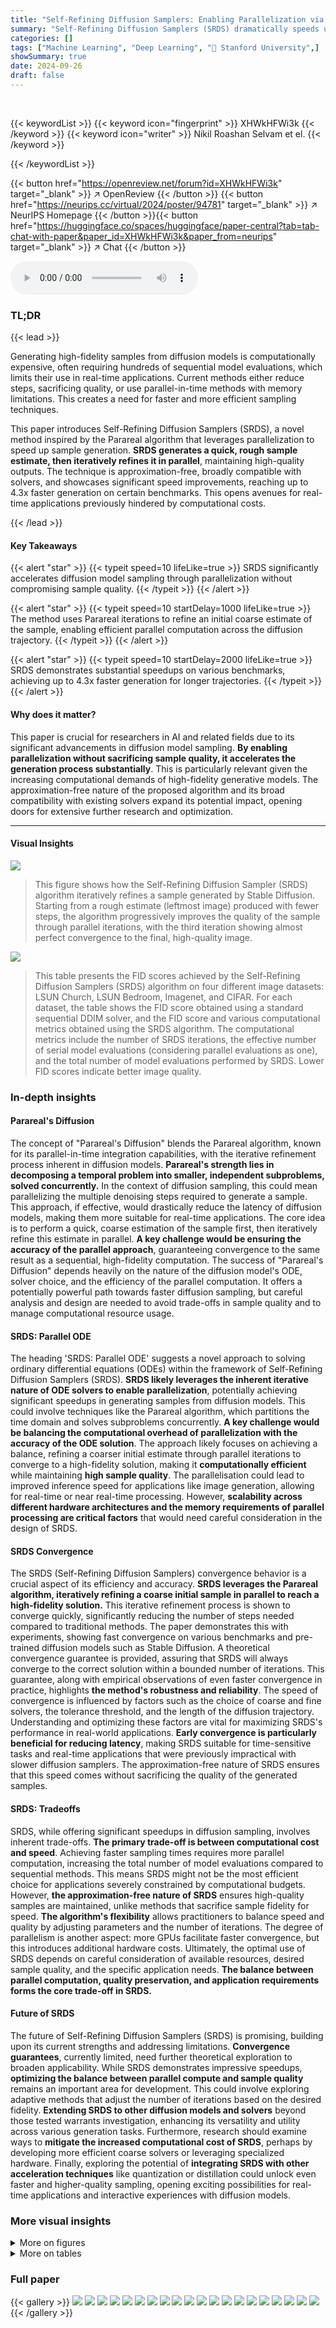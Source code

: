```yaml
---
title: "Self-Refining Diffusion Samplers: Enabling Parallelization via Parareal Iterations"
summary: "Self-Refining Diffusion Samplers (SRDS) dramatically speeds up diffusion model sampling by leveraging Parareal iterations for parallel-in-time computation, maintaining high-quality outputs."
categories: []
tags: ["Machine Learning", "Deep Learning", "🏢 Stanford University",]
showSummary: true
date: 2024-09-26
draft: false
---
```


<br>

{{< keywordList >}}
{{< keyword icon="fingerprint" >}} XHWkHFWi3k {{< /keyword >}}
{{< keyword icon="writer" >}} Nikil Roashan Selvam et el. {{< /keyword >}}
 
{{< /keywordList >}}

{{< button href="https://openreview.net/forum?id=XHWkHFWi3k" target="_blank" >}}
↗ OpenReview
{{< /button >}}
{{< button href="https://neurips.cc/virtual/2024/poster/94781" target="_blank" >}}
↗ NeurIPS Homepage
{{< /button >}}{{< button href="https://huggingface.co/spaces/huggingface/paper-central?tab=tab-chat-with-paper&paper_id=XHWkHFWi3k&paper_from=neurips" target="_blank" >}}
↗ Chat
{{< /button >}}



<audio controls>
    <source src="https://ai-paper-reviewer.com/XHWkHFWi3k/podcast.wav" type="audio/wav">
    Your browser does not support the audio element.
</audio>


### TL;DR


{{< lead >}}

Generating high-fidelity samples from diffusion models is computationally expensive, often requiring hundreds of sequential model evaluations, which limits their use in real-time applications.  Current methods either reduce steps, sacrificing quality, or use parallel-in-time methods with memory limitations. This creates a need for faster and more efficient sampling techniques.

This paper introduces Self-Refining Diffusion Samplers (SRDS), a novel method inspired by the Parareal algorithm that leverages parallelization to speed up sample generation. **SRDS generates a quick, rough sample estimate, then iteratively refines it in parallel**, maintaining high-quality outputs. The technique is approximation-free, broadly compatible with solvers, and showcases significant speed improvements, reaching up to 4.3x faster generation on certain benchmarks. This opens avenues for real-time applications previously hindered by computational costs.

{{< /lead >}}


#### Key Takeaways

{{< alert "star" >}}
{{< typeit speed=10 lifeLike=true >}} SRDS significantly accelerates diffusion model sampling through parallelization without compromising sample quality. {{< /typeit >}}
{{< /alert >}}

{{< alert "star" >}}
{{< typeit speed=10 startDelay=1000 lifeLike=true >}} The method uses Parareal iterations to refine an initial coarse estimate of the sample, enabling efficient parallel computation across the diffusion trajectory. {{< /typeit >}}
{{< /alert >}}

{{< alert "star" >}}
{{< typeit speed=10 startDelay=2000 lifeLike=true >}} SRDS demonstrates substantial speedups on various benchmarks, achieving up to 4.3x faster generation for longer trajectories. {{< /typeit >}}
{{< /alert >}}

#### Why does it matter?
This paper is crucial for researchers in AI and related fields due to its significant advancements in diffusion model sampling.  **By enabling parallelization without sacrificing sample quality, it accelerates the generation process substantially**. This is particularly relevant given the increasing computational demands of high-fidelity generative models. The approximation-free nature of the proposed algorithm and its broad compatibility with existing solvers expand its potential impact, opening doors for extensive further research and optimization.

------
#### Visual Insights



![](https://ai-paper-reviewer.com/XHWkHFWi3k/figures_1_1.jpg)

> This figure shows how the Self-Refining Diffusion Sampler (SRDS) algorithm iteratively refines a sample generated by Stable Diffusion. Starting from a rough estimate (leftmost image) produced with fewer steps, the algorithm progressively improves the quality of the sample through parallel iterations, with the third iteration showing almost perfect convergence to the final, high-quality image.





![](https://ai-paper-reviewer.com/XHWkHFWi3k/tables_7_1.jpg)

> This table presents the FID scores achieved by the Self-Refining Diffusion Samplers (SRDS) algorithm on four different image datasets: LSUN Church, LSUN Bedroom, Imagenet, and CIFAR.  For each dataset, the table shows the FID score obtained using a standard sequential DDIM solver, and the FID score and various computational metrics obtained using the SRDS algorithm. The computational metrics include the number of SRDS iterations, the effective number of serial model evaluations (considering parallel evaluations as one), and the total number of model evaluations performed by SRDS.  Lower FID scores indicate better image quality.





### In-depth insights


#### Parareal's Diffusion
The concept of "Parareal's Diffusion" blends the Parareal algorithm, known for its parallel-in-time integration capabilities, with the iterative refinement process inherent in diffusion models.  **Parareal's strength lies in decomposing a temporal problem into smaller, independent subproblems, solved concurrently.** In the context of diffusion sampling, this could mean parallelizing the multiple denoising steps required to generate a sample. This approach, if effective, would drastically reduce the latency of diffusion models, making them more suitable for real-time applications. The core idea is to perform a quick, coarse estimation of the sample first, then iteratively refine this estimate in parallel. **A key challenge would be ensuring the accuracy of the parallel approach**, guaranteeing convergence to the same result as a sequential, high-fidelity computation.  The success of "Parareal's Diffusion" depends heavily on the nature of the diffusion model's ODE, solver choice, and the efficiency of the parallel computation. It offers a potentially powerful path towards faster diffusion sampling, but careful analysis and design are needed to avoid trade-offs in sample quality and to manage computational resource usage.

#### SRDS: Parallel ODE
The heading 'SRDS: Parallel ODE' suggests a novel approach to solving ordinary differential equations (ODEs) within the framework of Self-Refining Diffusion Samplers (SRDS).  **SRDS likely leverages the inherent iterative nature of ODE solvers to enable parallelization**, potentially achieving significant speedups in generating samples from diffusion models.  This could involve techniques like the Parareal algorithm, which partitions the time domain and solves subproblems concurrently.  **A key challenge would be balancing the computational overhead of parallelization with the accuracy of the ODE solution**. The approach likely focuses on achieving a balance, refining a coarser initial estimate through parallel iterations to converge to a high-fidelity solution, making it **computationally efficient** while maintaining **high sample quality**.  The parallelisation could lead to improved inference speed for applications like image generation, allowing for real-time or near real-time processing.  However, **scalability across different hardware architectures and the memory requirements of parallel processing are critical factors** that would need careful consideration in the design of SRDS.

#### SRDS Convergence
The SRDS (Self-Refining Diffusion Samplers) convergence behavior is a crucial aspect of its efficiency and accuracy.  **SRDS leverages the Parareal algorithm, iteratively refining a coarse initial sample in parallel to reach a high-fidelity solution.** This iterative refinement process is shown to converge quickly, significantly reducing the number of steps needed compared to traditional methods. The paper demonstrates this with experiments, showing fast convergence on various benchmarks and pre-trained diffusion models such as Stable Diffusion.  A theoretical convergence guarantee is provided, assuring that SRDS will always converge to the correct solution within a bounded number of iterations.  This guarantee, along with empirical observations of even faster convergence in practice, highlights **the method's robustness and reliability**. The speed of convergence is influenced by factors such as the choice of coarse and fine solvers, the tolerance threshold, and the length of the diffusion trajectory. Understanding and optimizing these factors are vital for maximizing SRDS's performance in real-world applications.  **Early convergence is particularly beneficial for reducing latency**, making SRDS suitable for time-sensitive tasks and real-time applications that were previously impractical with slower diffusion samplers.  The approximation-free nature of SRDS ensures that this speed comes without sacrificing the quality of the generated samples.

#### SRDS: Tradeoffs
SRDS, while offering significant speedups in diffusion sampling, involves inherent trade-offs.  **The primary trade-off is between computational cost and speed**. Achieving faster sampling times requires more parallel computation, increasing the total number of model evaluations compared to sequential methods.  This means SRDS might not be the most efficient choice for applications severely constrained by computational budgets.  However, **the approximation-free nature of SRDS** ensures high-quality samples are maintained, unlike methods that sacrifice sample fidelity for speed.  **The algorithm's flexibility** allows practitioners to balance speed and quality by adjusting parameters and the number of iterations.  The degree of parallelism is another aspect:  more GPUs facilitate faster convergence, but this introduces additional hardware costs. Ultimately, the optimal use of SRDS depends on careful consideration of available resources, desired sample quality, and the specific application needs.  **The balance between parallel computation, quality preservation, and application requirements forms the core trade-off in SRDS.**

#### Future of SRDS
The future of Self-Refining Diffusion Samplers (SRDS) is promising, building upon its current strengths and addressing limitations.  **Convergence guarantees**, currently limited, need further theoretical exploration to broaden applicability.  While SRDS demonstrates impressive speedups, **optimizing the balance between parallel compute and sample quality** remains an important area for development. This could involve exploring adaptive methods that adjust the number of iterations based on the desired fidelity.  **Extending SRDS to other diffusion models and solvers** beyond those tested warrants investigation, enhancing its versatility and utility across various generation tasks.  Furthermore, research should examine ways to **mitigate the increased computational cost of SRDS**, perhaps by developing more efficient coarse solvers or leveraging specialized hardware.  Finally, exploring the potential of **integrating SRDS with other acceleration techniques** like quantization or distillation could unlock even faster and higher-quality sampling, opening exciting possibilities for real-time applications and interactive experiences with diffusion models.


### More visual insights

<details>
<summary>More on figures
</summary>


![](https://ai-paper-reviewer.com/XHWkHFWi3k/figures_3_1.jpg)

> This figure illustrates the first iteration of the Parareal algorithm, a parallel-in-time integration method.  The black curve shows the exact solution obtained using a computationally expensive 'fine' solver. The orange curve is a rough initial estimate of the solution from a fast 'coarse' solver. The algorithm then refines this estimate in parallel using the fine solver on subintervals and updates using a predictor-corrector mechanism. The magenta dots show the improved solution after the first iteration. The process is repeated until convergence to the exact solution.


![](https://ai-paper-reviewer.com/XHWkHFWi3k/figures_5_1.jpg)

> This figure illustrates the computational difference between sequential sampling and the proposed SRDS algorithm.  Sequential sampling (a) shows a linear chain of computations, where each step depends on the previous one.  In contrast, SRDS (b) employs a parallel-in-time approach.  It starts with a coarse estimation of the entire trajectory (yellow nodes), which is then refined iteratively using parallel fine solves (red arrows) in blocks.  The fine solves within a block are independent of each other, thus allowing parallelization. Blue arrows represent coarse solves, which update the overall trajectory after each parallel fine solve iteration.  The dotted red line in (b) indicates convergence where additional iterations would not significantly change the result.


![](https://ai-paper-reviewer.com/XHWkHFWi3k/figures_6_1.jpg)

> This figure illustrates how pipelining in SRDS leads to a 2x speedup.  The top shows the non-pipelined version, where each iteration of the algorithm completes before the next begins. The bottom shows the pipelined version. The fine solves (red arrows) in each time interval can start as soon as the previous interval's results are available, enabling parallel computation of the fine solvers which drastically reduces latency. The blue arrows represent the 1-step coarse solves. This pipelining results in a significant speedup over the non-pipelined version.


![](https://ai-paper-reviewer.com/XHWkHFWi3k/figures_8_1.jpg)

> This figure shows the convergence of the Self-Refining Diffusion Sampler (SRDS) algorithm for different trajectory lengths (25 and 100). The y-axis represents the CLIP score, a metric for image quality, and the x-axis shows the number of SRDS iterations.  The figure demonstrates that even with a limited number of iterations, SRDS can achieve similar image quality to a full sequential sampling process. Notably, longer trajectories seem to converge faster, highlighting the benefit of parallelism in SRDS.


![](https://ai-paper-reviewer.com/XHWkHFWi3k/figures_9_1.jpg)

> This figure demonstrates the results of using the Self-Refining Diffusion Sampler (SRDS) algorithm on Stable Diffusion v2.  The top row shows images generated by SRDS after only a few iterations, while the bottom row shows the corresponding images generated by a standard, sequential approach. The near-identical quality of the images in both rows highlights that SRDS achieves the same level of accuracy as the sequential method, but much faster, due to its parallelization capabilities.


![](https://ai-paper-reviewer.com/XHWkHFWi3k/figures_16_1.jpg)

> The figure shows how the FID score of generated samples changes as the number of SRDS iterations increases.  It demonstrates the rapid convergence of the FID score towards the value obtained by a sequential sampling method within a small number of SRDS iterations. This illustrates the algorithm's efficiency in achieving high-quality sample generation with fewer steps.


![](https://ai-paper-reviewer.com/XHWkHFWi3k/figures_17_1.jpg)

> This figure shows sample generations from Stable Diffusion v2 using both the standard method and the SRDS method.  The top row displays images generated by SRDS, showing how a relatively quick, rough estimate is iteratively refined to match the quality of the bottom row, which shows images generated using the standard, slower method. The close similarity highlights SRDS's ability to achieve high-quality results efficiently.


![](https://ai-paper-reviewer.com/XHWkHFWi3k/figures_17_2.jpg)

> This figure shows the iterative refinement process of the Self-Refining Diffusion Samplers (SRDS) algorithm. Starting from a coarse estimate of the sample (leftmost image), the algorithm iteratively refines the sample through parallel iterations, quickly converging to a high-fidelity sample (rightmost image) that is nearly identical to the final output after just three iterations. This demonstrates the efficiency and effectiveness of the SRDS algorithm in accelerating the sampling process.


![](https://ai-paper-reviewer.com/XHWkHFWi3k/figures_17_3.jpg)

> This figure shows sample generations from Stable Diffusion v2 using different prompts from the Drawbench dataset.  The top row shows the results obtained using the Self-Refining Diffusion Sampler (SRDS) algorithm, and the bottom row displays the results of the serial trajectory (traditional method). The image pairs demonstrate that SRDS produces samples of comparable quality to the traditional approach, but using a significantly faster method. This highlights the algorithm's efficiency and approximation-free nature.


</details>




<details>
<summary>More on tables
</summary>


![](https://ai-paper-reviewer.com/XHWkHFWi3k/tables_7_2.jpg)
> This table presents the results of experiments comparing the performance of the Self-Refining Diffusion Samplers (SRDS) algorithm against a standard Stable Diffusion model (DDIM) using the CLIP score as the evaluation metric. The experiments were performed on the COCO2017 captions dataset with classifier guidance (w=7.5) and evaluated using ViT-g-14. The table shows the number of model evaluations, the CLIP score, and the time per sample for both the standard DDIM approach and SRDS with varying numbers of iterations.  Importantly, it highlights the speedup achieved by SRDS due to its early convergence, even without pipeline parallelism.

![](https://ai-paper-reviewer.com/XHWkHFWi3k/tables_8_1.jpg)
> This table compares the performance of three different sampling methods: a sequential DDIM solver, the proposed SRDS method, and a pipelined version of SRDS.  The table shows the number of model evaluations performed for each method across three different numbers of denoising steps (25, 196, and 961). The 'Eff. Serial Evals' column indicates the effective number of serial model evaluations required for each method, taking into account the parallelization offered by SRDS.  The 'Time Per Sample' column shows the time (in seconds) taken to generate a single sample using each method. The table highlights that the pipelined version of SRDS offers further improvements in speed over the standard SRDS method, particularly for longer sequences (961 denoising steps).

![](https://ai-paper-reviewer.com/XHWkHFWi3k/tables_8_2.jpg)
> This table compares the wall-clock speedups achieved by the pipelined version of the Self-Refining Diffusion Sampler (SRDS) and ParaDiGMs, relative to serial Stable Diffusion image generation.  The comparison is done across three different numbers of denoising steps (961, 196, and 25) and three different convergence thresholds for ParaDiGMs (1e-3, 1e-2, and 1e-1).  The results show that SRDS consistently outperforms ParaDiGMs in terms of speedup, especially when fewer denoising steps are used.

![](https://ai-paper-reviewer.com/XHWkHFWi3k/tables_14_1.jpg)
> This table compares the performance of SRDS using different sampling algorithms (DDPM, DPM Solver, DDIM) with different numbers of denoising steps (196 and 25).  It shows the effective serial evaluations, time per sample, and speedup achieved by SRDS compared to sequential sampling for each combination of solver and number of steps. The results demonstrate SRDS's ability to significantly accelerate sampling across various methods while maintaining sample quality.

![](https://ai-paper-reviewer.com/XHWkHFWi3k/tables_15_1.jpg)
> This table compares the device utilization of SRDS and ParaDiGMs for different numbers of GPUs.  It shows the effective serial model evaluations and time per sample for both methods, demonstrating that SRDS achieves better device utilization as the number of GPUs increases.

![](https://ai-paper-reviewer.com/XHWkHFWi3k/tables_15_2.jpg)
> This table compares the wall-clock speedup achieved by Pipelined SRDS, ParaDiGMS, and ParaTAA for generating a single Stable Diffusion sample.  The speedup is relative to a sequential sampling method and is shown for both 100 and 25 denoising steps using DDIM.  It highlights SRDS's superior performance, especially with a higher number of denoising steps.

![](https://ai-paper-reviewer.com/XHWkHFWi3k/tables_16_1.jpg)
> This table presents the FID (Fréchet Inception Distance) scores for the SRDS model and a sequential model as a baseline on four datasets: LSUN Church, LSUN Bedroom, Imagenet, and CIFAR.  Lower FID scores indicate better image quality.  The table also shows the number of SRDS iterations, effective serial model evaluations (considering parallel evaluations as one), and total model evaluations needed to achieve the reported FID score for each dataset.

</details>




### Full paper

{{< gallery >}}
<img src="https://ai-paper-reviewer.com/XHWkHFWi3k/1.png" class="grid-w50 md:grid-w33 xl:grid-w25" />
<img src="https://ai-paper-reviewer.com/XHWkHFWi3k/2.png" class="grid-w50 md:grid-w33 xl:grid-w25" />
<img src="https://ai-paper-reviewer.com/XHWkHFWi3k/3.png" class="grid-w50 md:grid-w33 xl:grid-w25" />
<img src="https://ai-paper-reviewer.com/XHWkHFWi3k/4.png" class="grid-w50 md:grid-w33 xl:grid-w25" />
<img src="https://ai-paper-reviewer.com/XHWkHFWi3k/5.png" class="grid-w50 md:grid-w33 xl:grid-w25" />
<img src="https://ai-paper-reviewer.com/XHWkHFWi3k/6.png" class="grid-w50 md:grid-w33 xl:grid-w25" />
<img src="https://ai-paper-reviewer.com/XHWkHFWi3k/7.png" class="grid-w50 md:grid-w33 xl:grid-w25" />
<img src="https://ai-paper-reviewer.com/XHWkHFWi3k/8.png" class="grid-w50 md:grid-w33 xl:grid-w25" />
<img src="https://ai-paper-reviewer.com/XHWkHFWi3k/9.png" class="grid-w50 md:grid-w33 xl:grid-w25" />
<img src="https://ai-paper-reviewer.com/XHWkHFWi3k/10.png" class="grid-w50 md:grid-w33 xl:grid-w25" />
<img src="https://ai-paper-reviewer.com/XHWkHFWi3k/11.png" class="grid-w50 md:grid-w33 xl:grid-w25" />
<img src="https://ai-paper-reviewer.com/XHWkHFWi3k/12.png" class="grid-w50 md:grid-w33 xl:grid-w25" />
<img src="https://ai-paper-reviewer.com/XHWkHFWi3k/13.png" class="grid-w50 md:grid-w33 xl:grid-w25" />
<img src="https://ai-paper-reviewer.com/XHWkHFWi3k/14.png" class="grid-w50 md:grid-w33 xl:grid-w25" />
<img src="https://ai-paper-reviewer.com/XHWkHFWi3k/15.png" class="grid-w50 md:grid-w33 xl:grid-w25" />
<img src="https://ai-paper-reviewer.com/XHWkHFWi3k/16.png" class="grid-w50 md:grid-w33 xl:grid-w25" />
<img src="https://ai-paper-reviewer.com/XHWkHFWi3k/17.png" class="grid-w50 md:grid-w33 xl:grid-w25" />
<img src="https://ai-paper-reviewer.com/XHWkHFWi3k/18.png" class="grid-w50 md:grid-w33 xl:grid-w25" />
<img src="https://ai-paper-reviewer.com/XHWkHFWi3k/19.png" class="grid-w50 md:grid-w33 xl:grid-w25" />
<img src="https://ai-paper-reviewer.com/XHWkHFWi3k/20.png" class="grid-w50 md:grid-w33 xl:grid-w25" />
{{< /gallery >}}